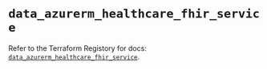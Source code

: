# `data_azurerm_healthcare_fhir_service`

Refer to the Terraform Registory for docs: [`data_azurerm_healthcare_fhir_service`](https://registry.terraform.io/providers/hashicorp/azurerm/3.77.0/docs/data-sources/healthcare_fhir_service).
